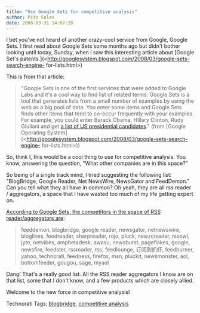 ```yaml
---
title: "Use Google Sets for competitive analysis"
author: Pito Salas
date: 2008-03-31 14:07:28
---
```



I bet you've not heard of another crazy-cool service from Google, Google Sets.
I first read about Google Sets some months ago but didn't bother looking until
today, Sunday, when i saw this interesting article about [Google Set's
patents.](<http://googlesystem.blogspot.com/2008/03/google-sets-search-engine-
for-lists.html>)

This is from that article:

> "Google Sets is one of the first services that were added to Google Labs and
> it's a cool way to find list of related terms. Google Sets is a tool that
> generates lists from a small number of examples by using the web as a big
> pool of data. You enter some items and Google Sets finds other items that
> tend to co-occur frequently with your examples. For example, you could enter
> Barack Obama, Hillary Clinton, Rudy Giuliani and get [a list of US
> presidential
> candidates](<http://labs.google.com/sets?hl=en&q1=barack+obama&q2=hillary+clinton&q3=rudy+giuliani&q4=&q5=&btn=Small+Set+%2815+items+or+fewer%29>)."
> (from [Google Operating
> System](<http://googlesystem.blogspot.com/2008/03/google-sets-search-engine-
> for-lists.html>))

So, think I, this would be a cool thing to use for competitive analysis. You
know, answering the question, "What other companies are in this space?"

So being of a single track mind, I tried suggesting the following list:
"BlogBridge, Google Reader, Net NewsWire, NewsGator and FeedDemon." Can you
tell what they all have in common? Oh yeah, they are all rss reader /
aggregators, a space that I have wasted too much of my life getting expert on.

[According to Google Sets, the competitors in the space of RSS
reader/aggregators
are](<http://labs.google.com/sets?hl=en&q1=NetNewsWire&q3=Google+Reader&q2=FeedDemon&q5=BlogBridge&q4=Newsgator&btn=Grow+Set>):

> feeddemon, blogbridge, google reader, newsgator, netnewswire, bloglines,
> feedreader, sharpreader, rojo, pluck, newzcrawler, rssowl, jyte, netvibes,
> amphetadesk, awasu, newsburst, pageflakes, google, newsfire, feedster,
> rssreader, rss, feedlounge, 订阅到抓虾, feedburner, yahoo, technorati, feedness,
> firefox, msn, pluckit, newsmonster, aol, bottomfeeder, gougou, sage, myaol  
>

Dang! That's a really good list. All the RSS reader aggregators I know are on
that list, some that I don't know, and a few products which are closely
allied.

Welcome to the new force in competitive analysis!  

Technorati Tags: [blogbridge](<http://technorati.com/tag/blogbridge>),
[competitive analysis](<http://technorati.com/tag/competitive%20analysis>)


